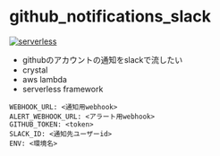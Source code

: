 # github_notifications_slack
[![serverless](https://github.com/limit7412/github_notifications_slack/actions/workflows/serverless-prod.yml/badge.svg?branch=master)](https://github.com/limit7412/github_notifications_slack/actions/workflows/serverless-prod.yml)

  - githubのアカウントの通知をslackで流したい
  - crystal
  - aws lambda
  - serverless framework

```
WEBHOOK_URL: <通知用webhook>
ALERT_WEBHOOK_URL: <アラート用webhook>
GITHUB_TOKEN: <token>
SLACK_ID: <通知先ユーザーid>
ENV: <環境名>
```